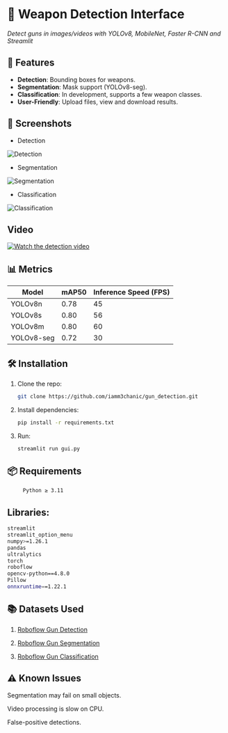 # 🔫 Weapon Detection Interface
*Detect guns in images/videos with YOLOv8, MobileNet, Faster R-CNN and Streamlit*  

## 🎯 Features  
- **Detection**: Bounding boxes for weapons.  
- **Segmentation**: Mask support (YOLOv8-seg).  
- **Classification**: In development, supports a few weapon classes.  
- **User-Friendly**: Upload files, view and download results.  

## 📸 Screenshots  
- Detection                                                                           

![Detection](https://github.com/iamm3chanic/gun_detection/screenshots/detection.png) 

- Segmentation

![Segmentation](https://github.com/iamm3chanic/gun_detection/screenshots/segmentation.png)   

- Classification

![Classification](https://github.com/iamm3chanic/gun_detection/screenshots/classification.png)   

## Video

[![Watch the detection video](https://github.com/iamm3chanic/gun_detection/screenshots/video_preview.png)](https://github.com/iamm3chanic/gun_detection/screenshots/video_gun_36sec_YOLOv8n_detection)


## 📊 Metrics  
| Model      | mAP50 | Inference Speed (FPS) |  
|------------|-------|-----------------------|  
| YOLOv8n    | 0.78  | 45                    |  
| YOLOv8s    | 0.80  | 56                    |  
| YOLOv8m    | 0.80  | 60                    |  
| YOLOv8-seg | 0.72  | 30                    |  

## 🛠 Installation  
1. Clone the repo:  
   ```bash
   git clone https://github.com/iamm3chanic/gun_detection.git
   ```

2. Install dependencies:

    ```bash
    pip install -r requirements.txt
    ```
3. Run:

    ```bash
    streamlit run gui.py
    ```
## 📦 Requirements

 ```bash
      Python ≥ 3.11
```

## Libraries:

```bash
streamlit
streamlit_option_menu
numpy>=1.26.1
pandas
ultralytics
torch
roboflow
opencv-python==4.8.0
Pillow
onnxruntime==1.22.1
```

## 📚 Datasets Used

1. [Roboflow Gun Detection](https://universe.roboflow.com/gun-detection-1lttj/gun-detection-1fbbu)

2. [Roboflow Gun Segmentation](https://app.roboflow.com/llm1/guns-segmentation-gekmz/1)

3. [Roboflow Gun Classification](https://universe.roboflow.com/project-tyaeb/gun-classification)

## ⚠️ Known Issues
Segmentation may fail on small objects.

Video processing is slow on CPU.

False-positive detections.

